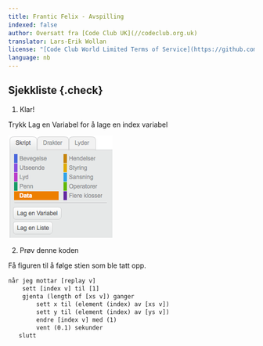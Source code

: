 ```yaml
---
title: Frantic Felix - Avspilling
indexed: false
author: Oversatt fra [Code Club UK](//codeclub.org.uk)
translator: Lars-Erik Wollan
license: "[Code Club World Limited Terms of Service](https://github.com/CodeClub/scratch-curriculum/blob/master/LICENSE.md)"
language: nb
---
```


## Sjekkliste {.check}

1.  Klar!

  Trykk Lag en Variabel for å lage en index variabel

  ![](variabel.png)


2.  Prøv denne koden

  Få figuren til å følge stien som ble tatt opp.

  ```scratch
  når jeg mottar [replay v]
      sett [index v] til [1]
      gjenta (length of [xs v]) ganger
          sett x til (element (index) av [xs v])
          sett y til (element (index) av [ys v])
          endre [index v] med (1)
          vent (0.1) sekunder
     slutt

  ```
